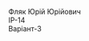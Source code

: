 Фляк Юрій Юрійович      
IP-14                                                                                                             
Варіант-3                                                                                                       
